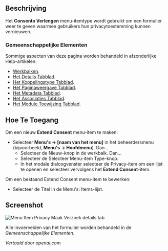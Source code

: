 <!-- Filename: Help4.x:Menu_Item:_Extend_Consent  / Display title: Menu-item: Toestemming Verlengen -->

## Beschrijving

Het **Consento Verlengen** menu-itemtype wordt gebruikt om een formulier weer te geven waarmee gebruikers hun privacytoestemming kunnen vernieuwen.

### Gemeenschappelijke Elementen

Sommige aspecten van deze pagina worden behandeld in afzonderlijke Help-artikelen:

* [Werkbalken](jdocmanual?article=help/common-elements/toolbars).
* [Het Details Tabblad](jdocmanual?article=help/menu-items-common/menu-item-details).
* [Het Koppelingstype Tabblad](jdocmanual?article=help/menu-items-common/menu-item-link-type).
* [Het Paginaweergave Tabblad](jdocmanual?article=help/menu-items-common/menu-item-page-display).
* [Het Metadata Tabblad](jdocmanual?article=help/menu-items-common/menu-item-metadata).
* [Het Associaties Tabblad](jdocmanual?article=help/common-elements/edit-associations).
* [Het Module Toewijzing Tabblad](jdocmanual?article=help/menu-items-common/menu-item-module-assignment).

## Hoe Te Toegang

Om een nieuw **Extend Consent** menu-item te maken:

- Selecteer **Menu's → \[naam van het menu\]** in het beheerdersmenu
  (bijvoorbeeld, **Menu's → Hoofdmenu**). Dan...
  - Selecteer de Nieuw-knop in de werkbalk. Dan...
  - Selecteer de Selecteer Menu-item Type-knop.
  - In het modale dialoogvenster selecteer de Privacy-item om een lijst te openen en selecteer vervolgens het **Extend Consent**-item.

Om een bestaand Extend Consent menu-item te bewerken:

- Selecteer de Titel in de Menu's: Items-lijst.

## Screenshot

![Menu Item Privacy Maak Verzoek details tab](../../../nl/images/menu-items/privacy-extend-consent-details-tab.png)

Alle invoervelden van het formulier worden behandeld in de *Gemeenschappelijke Elementen*.

*Vertaald door openai.com*

